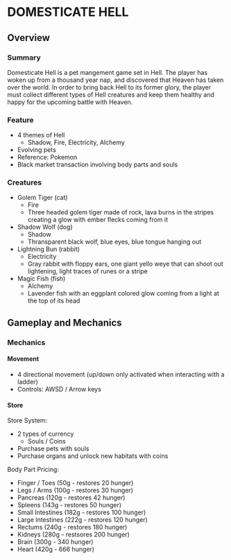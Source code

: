 # DOMESTICATE HELL

## Overview

### Summary

Domesticate Hell is a pet mangement game set in Hell. The player has woken up from a thousand year nap, and discovered that Heaven has taken over the world. In order to bring back Hell to its former glory, the player must collect different types of Hell creatures and keep them healthy and happy for the upcoming battle with Heaven. 

### Feature 

* 4 themes of Hell 
  * Shadow, Fire, Electricity, Alchemy 
 * Evolving pets 
  * Reference: Pokemon
 * Black market transaction involving body parts and souls  
 
### Creatures 

* Golem Tiger (cat)
  * Fire
  * Three headed golem tiger made of rock, lava burns in the stripes creating a glow with ember flecks coming from it
* Shadow Wolf (dog) 
  * Shadow 
  * Thransparent black wolf, blue eyes, blue tongue hanging out 
* Lightning Bun (rabbit) 
  * Electricity 
  * Gray rabbit with floppy ears, one giant yello weye that can shoot out lightening, light traces of runes or a stripe 
* Magic Fish (fish)
  * Alchemy
  * Lavender fish with an eggplant colored glow coming from a light at the top of its head 

## Gameplay and Mechanics 

### Mechanics 

#### Movement 

- 4 directional movement (up/down only activated when interacting with a ladder) 
- Controls: AWSD / Arrow keys 

#### Store 

Store System:
- 2 types of currency
  - Souls / Coins 
- Purchase pets with souls 
- Purchase organs and unlock new habitats with coins 

Body Part Pricing: 
- Finger / Toes (50g - restores 20 hunger) 
- Legs / Arms (100g - restores 30 hunger)
- Pancreas (120g - restores 42 hunger)
- Spleens (143g - restores 50 hunger)
- Small Intestines (182g - restores 100 hunger)
- Large Intestines (222g - restores 120 hunger)
- Rectums (240g - restores 180 hunger)
- Kidneys (280g - restsores 200 hunger)
- Brain (300g - 340 hunger) 
- Heart (420g - 666 hunger)





